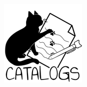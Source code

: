 <p align="center">
  <picture>
    <source media="(prefers-color-scheme: dark)" srcset="./image_darkmode.png">
    <img alt="logo" src="./image_lightmode.png">
  </picture>
</p>
